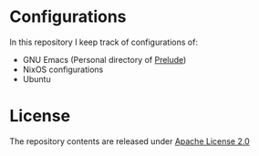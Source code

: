 # Configurations

In this repository I keep track of configurations of:

  * GNU Emacs (Personal directory of [Prelude](https://prelude.emacsredux.com/en/latest/))
  * NixOS configurations
  * Ubuntu

# License

The repository contents are released under [Apache License 2.0](https://www.apache.org/licenses/LICENSE-2.0)

